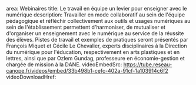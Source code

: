 area: Webinaires
title: Le travail en équipe un levier pour enseigner avec le numérique
description: Travailler en mode collaboratif au sein de l'équipe pédagogique et réfléchir collectivement aux outils et usages numériques au sein de l'établissement permettent d'harmoniser, de mutualiser et d'organiser un enseignement avec le numérique au service de la réussite des élèves. Pistes de travail et exemples de pratiques seront présentés par François Miquet et Cécile Le Chevalier, experts disciplinaires à la Direction du numérique pour l'éducation, respectivement en arts plastiques et en lettres, ainsi que par Ozlem Gundag, professeure en économie-gestion et chargée de mission à la DANE.
videoEmbedSrc: https://tube.reseau-canope.fr/videos/embed/33b498b1-cefc-402a-91cf-1a103914c6f2
videoDownloadHref:
